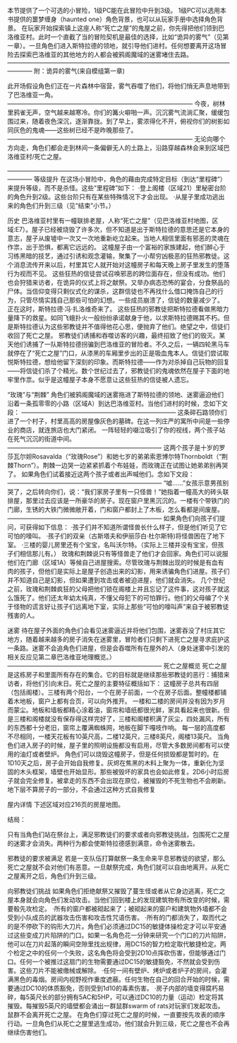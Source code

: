 本节提供了一个可选的小冒险，1级PC能在此冒险中升到3级。
1级PC可以选用本书提供的噩梦缠身（haunted one）角色背景，也可以从玩家手册中选择角色背景。
在玩家开始探索镇上这座人称“死亡之屋”的鬼屋之前，你先得把他们领到巴洛维亚村。此时一个直截了当的冒险契机是最佳的选择，比如“诡异的雾气”（见第一章）。一旦角色们进入斯特拉德的领地，就引导他们进村。任何想要离开这场冒险去探索巴洛维亚的其他地方的人都会被鸦阁魔域的迷雾堵住去路。
————————————————————————————————————————
附：诡异的雾气(来自模组第一章)

此开场假设角色们正在一片森林中宿营，雾气吞噬了他们，将他们悄无声息地带到了巴洛维亚一角。
——————————————————————————————
今夜，树林里鸦雀无声，空气越来越寒冷。你们的篝火噼啪一声。沉沉雾气流淌汇聚，缓缓包围过来，随着夜色深沉，逐渐靠拢。到了早上，雾浓得化不开，俯视你们的树影如同灰色的鬼魂——这些树已经不是昨晚那些了。
——————————————————————————————
无论向哪个方向走，角色们都会走到林间一条偏僻无人的土路上，沿路穿越森林会来到区域巴洛维亚村/死亡之屋。

————————————————————————————————————————
等级提升
在这场小冒险中，角色的藉由完成特定目标（到达“里程碑”）来提升等级，而不是杀怪。这些“里程碑”如下：
·登上阁楼（区域21）里秘密台阶的角色升到2级。这些台阶只有在某些特殊情况下才会出现。
·从屋子里成功逃出来的角色们升到三级（见“结束”小节。）

历史
巴洛维亚村里有一幢联排老屋，人称“死亡之屋”（见巴洛维亚村地图，区域:E7）。屋子已经被烧毁了许多次，但不知道是出于斯特拉德的意思还是它本身的意志，屋子从废墟中一次又一次地重新屹立起来。当地人相信里面有邪恶的灵魂在作祟，出于恐惧，都离它远远的。
这幢屋子由一个富裕的家族建起，他们醉心于习练黑暗的技艺，通过引诱和观念灌输，聚集了一小帮穷凶极恶的狂热邪教徒。这个消息流传开来以后，村里其它人就开始对这幢房子和每天晚上房子里发生的堕落行为视而不见。
这些狂热的信徒尝试召唤邪恶的跨位面存在，但没有成功。他们也会狩猎来访者，在诡异的仪式上将之献祭。又举办病态恐怖的宴会，分食祭品的尸体。当信仰变得只剩仪式化的谋杀，这群信徒也不再找什么借口掩饰自己的行为，只管尽情实践自己那些可怕的幻想。一些成员崩溃了，信徒的数量减少了。
正在这时，斯特拉德·冯·扎洛维奇来了。
这些狂热的邪教徒把斯特拉德看做黑暗力量降下的救星。如同飞蛾扑火一般纷纷承诺献身于他，以求斯特拉德赐其不朽。但是斯特拉德认为这些邪教徒并不值得他花心思，便抛弃了他们。绝望之中，信徒们收回了死亡之屋。
邪教徒们诱捕和吞噬访客的兴趣，最终招致了他们的毁灭。某天他们诱捕了一队斯特拉德拐骗到巴洛维亚的冒险者。不久之后，一辆四轮黑马车就停在了“死亡之屋”门口，从漆黑的车厢里步出的正是吸血鬼本人。信徒们尝试取悦斯特拉德，想给他留下深刻的印象。而斯特拉德——作为对杀掉自己玩物的回复——将信徒们杀了个精光。数个世纪过去了，邪教徒们的鬼魂依然在屋子下面的地牢里作祟。似乎是这幢屋子本身不愿意让这些狂热的信徒被人遗忘。

“玫瑰”与“荆棘”
角色们被鸦阁魔域的迷雾拖进了斯特拉德的领地、迷雾逼迫他们沿着一条孤零零的小路（区域A）到达巴洛维亚村。当他们进村的时候，念如下文段：
—————————————————————————
这条碎石路领你们进了一个村子，村里高高的房屋像灰色的墓碑。在这一列庄严的寓所中间是一些停业的商店，就连旅店也大门紧闭。
一阵轻轻的啜泣吸引了你的视线，两个孩子站在死气沉沉的街道中间。
—————————————————————————
这两个孩子是十岁的罗莎瓦尔妲Rosavalda（“玫瑰Rose”）和她七岁的弟弟索恩博尔特Thornboldt（“荆棘Thorn”）。荆棘一边哭一边紧紧抓着个布娃娃，而玫瑰正在试图让她弟弟别再哭了。
如果角色们试着接近这两个孩子或者出声喊他们。念如下文段：
—————————————————————————
“嘘……”女孩示意男孩别哭了，之后转向你们，说：“我们家房子里有一只怪兽！”她指着一幢高大的砖头联排屋，那里过去应该是一所豪华的房子。现在窗户里黑沉沉的。一楼有个带铁门的门廊，生锈的大铁门微微敞开着，门和窗户都封上了木板，怎么看都是间废屋。
—————————————————————————
如果角色们向孩子们提问，可获得如下信息：
·孩子们并不知道所谓怪兽长什么样子，但是他们听见了它可怕的嚎叫。
·孩子们的双亲（古斯塔夫和伊丽莎白·杜尔斯特)将怪兽困在了地下室。
·三楼的婴儿房里还有个宝宝，名叫沃尔特。（实际上三楼并没有宝宝，但孩子们相信那儿有。）
玫瑰和荆棘说只有等怪兽走了他们才会回家。角色们可以说服他们在门廊（区域1A）等候自己进屋搜索。尽管玫瑰与荆棘出现的时候是有血有肉的孩子，但他们是实际上是屋子创造出来的幻影，用来诱骗角色们进屋。孩子们并不知道自己是幻影，但如果遭到攻击或者被迫进屋，他们就会消失。
几个世纪之前，玫瑰和荆棘疯狂的父母把他们锁在阁楼上并且忘记了这件事，这对孩子就这么饿死了。他们还太年幼太纯真，不懂父母犯下的可怕罪行。他们的父母编了个关于怪物的谎言好让孩子们远离地下室，实际上那些“可怕的嚎叫声”来自于被邪教徒残害的人。

迷雾
待在屋子外面的角色们会看见迷雾逼近并将他们包围，迷雾吞没了村庄其它地方，随着越来越多的房子消失在迷雾里，冒险者们只剩下进死亡之屋寻求庇护这一条路。迷雾不会追角色们进屋，但是会吞噬所有在屋外的人（身处迷雾中引发的相关反应见第二章巴洛维亚地理概览。）
—————————————————————————
死亡之屋概览
死亡之屋是这栋房子和里面所有存在的集合。它的目标就是继续那些邪教徒的恶行：捕猎来访者，将他们引向末日。死亡之屋的主要特征概括如下：
这幢房子总共有四层（包括阁楼）。三楼有两个阳台，一个在房子前面，一个在房子后面。整幢楼都铺着木地板，窗户上都有合页，可以向外推开。
一楼和二楼的房间并没有因为岁月而蒙尘。地板和墙板都精心涂着油，窗帘和墙纸都很光鲜，家具看起来也很新。但是三楼和阁楼就没有保存得这样完好了，三楼和阁楼积满了灰尘，四处漏风，所有的东西都十分老旧，窗帘上覆满蜘蛛网，地板在脚下嘎吱作响。
每一层的高度都不尽相同，一楼天花板有10英尺高，二楼12英尺，三楼8英尺，阁楼13英尺。
当角色们进入房子的时候，屋子里的照明设施都没有启用，尽管大多数房间都有可以使用的油灯或者壁炉。
角色们可以烧毁这幢房子，但是任何损毁都是暂时的。在1D10天之后，房子会开始自我修复。灰烬在焦黑的木料上聚为一体，重新化为坚固的木头框架，墙壁也开始显形。那些被毁坏的家具也会如此修复。2D6小时后房子就会完全修复。被拿走的东西不会出现在原位，被摧毁的不死生物也不会刷新。地下层不算房子的一部分，不会通过这种方式自我修复



屋内详情
下述区域对应216页的房屋地图。











结局：

只有当角色们站在祭台上，满足邪教徒们的要求或者向邪教徒挑战，包围死亡之屋的迷雾才会消失。两种行为都会使斯特拉德感到满意，命令迷雾散去。

邪教徒的要求被满足
若是一支队伍打算献祭一条生命来平息邪教徒的欲望，那么死亡之屋就不会对他们有恶意。一旦献祭完成，角色们就可以自由地离开。从死亡之屋离开之后，角色们升到三级。

向邪教徒们挑战
如果角色们拒绝献祭又摧毁了蔓生怪或者从它身边逃离，死亡之屋本身就会向角色们发动攻击。当他们回到楼上的发现建筑物有所改变的时候，需要骰先攻检定。
·所有的窗户都被砌起来了；被砌起来的窗户和建筑物外墙都不会受到小队成员的武器攻击伤害和攻击性咒语伤害。
·所有的门都消失了，取而代之的是不停砍下的钩形大刀片。角色们必须通过DC15的敏捷体操检定才可以平安通过这些变成刀片陷阱的门口。如果一名角色花一分钟来研究一个门口的刀片陷阱，他可以在刀片起落的瞬间空隙里找出规律，用DC15的智力检定取代敏捷检定。两个检定之中的任何一个失败，这名角色将会受到2D10点挥砍伤害，但能够通过门口。任何一个被推过这扇门的生物需要通过DC15的敏捷豁免，不然就会受到伤害。这些刀片不能被缴械或解除。
·任何一间有壁炉、烤炉或者炉子的房间，会灌满黑色的毒烟。房间内视野视作重度遮蔽。任何生物在自己的回合开始的时候，需要通过DC10的体质豁免，否则受到1d10的毒素伤害。
·房子内部的墙变得腐朽易碎，每5英尺长的部分拥有5AC和5HP，可以通过DC10的力量（运动）检定将其摧毁。每摧毁5英尺的墙壁都会涌出一群鼠群swarm of rats对玩家们发起攻击。鼠群不会离开死亡之屋。
在角色们穿过死亡之屋的时候，一直要按先攻表的顺序行动。一旦角色们从死亡之屋里逃生成功，他们就会升到三级，死亡之屋也不会再继续伤害他们。